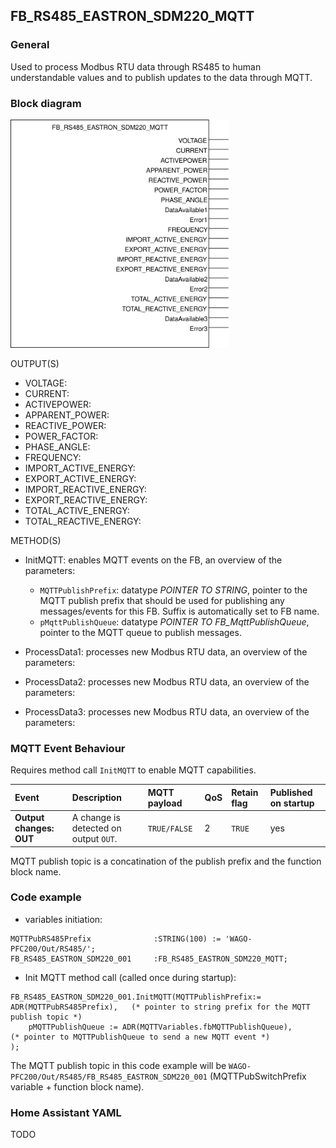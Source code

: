 ## FB_RS485_EASTRON_SDM220_MQTT

### __General__
Used to process Modbus RTU data through RS485 to human understandable values and to publish updates to the data through MQTT.

### __Block diagram__

<img src="../_img/FB_RS485_EASTRON_SDM220_MQTT.svg" width="350">

OUTPUT(S)
- VOLTAGE: 
- CURRENT:
- ACTIVEPOWER:
- APPARENT_POWER:
- REACTIVE_POWER:
- POWER_FACTOR:
- PHASE_ANGLE:
- FREQUENCY:
- IMPORT_ACTIVE_ENERGY:
- EXPORT_ACTIVE_ENERGY:
- IMPORT_REACTIVE_ENERGY:
- EXPORT_REACTIVE_ENERGY:
- TOTAL_ACTIVE_ENERGY:
- TOTAL_REACTIVE_ENERGY:

METHOD(S)
- InitMQTT: enables MQTT events on the FB, an overview of the parameters:
    - `MQTTPublishPrefix`: datatype *POINTER TO STRING*, pointer to the MQTT publish prefix that should be used for publishing any messages/events for this FB. Suffix is automatically set to FB name.  
    - `pMqttPublishQueue`: datatype *POINTER TO FB_MqttPublishQueue*, pointer to the MQTT queue to publish messages.
    
- ProcessData1: processes new Modbus RTU data, an overview of the parameters:
- ProcessData2: processes new Modbus RTU data, an overview of the parameters:
- ProcessData3: processes new Modbus RTU data, an overview of the parameters:


### __MQTT Event Behaviour__
Requires method call `InitMQTT` to enable MQTT capabilities.

| Event | Description | MQTT payload | QoS | Retain flag | Published on startup |
|:-------------|:------------------|:------------------|:------------------|:--------------------------|:--------------------------|
| **Output changes: OUT**   | A change is detected on output `OUT`. | `TRUE/FALSE` | 2 | `TRUE` | yes

MQTT publish topic is a concatination of the publish prefix and the function block name. 


### __Code example__

- variables initiation:
```
MQTTPubRS485Prefix              :STRING(100) := 'WAGO-PFC200/Out/RS485/';
FB_RS485_EASTRON_SDM220_001     :FB_RS485_EASTRON_SDM220_MQTT;
```

- Init MQTT method call (called once during startup):
```
FB_RS485_EASTRON_SDM220_001.InitMQTT(MQTTPublishPrefix:= ADR(MQTTPubRS485Prefix),   (* pointer to string prefix for the MQTT publish topic *)
    pMQTTPublishQueue := ADR(MQTTVariables.fbMQTTPublishQueue),                     (* pointer to MQTTPublishQueue to send a new MQTT event *)
);
```
The MQTT publish topic in this code example will be `WAGO-PFC200/Out/RS485/FB_RS485_EASTRON_SDM220_001` (MQTTPubSwitchPrefix variable + function block name).



### __Home Assistant YAML__
TODO